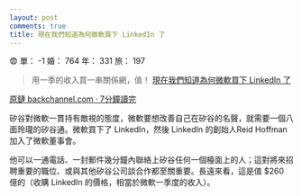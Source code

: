```yaml
---
layout: post
comments: true
title: 現在我們知道為何微軟買下 LinkedIn 了
---
```


:fearful: 單： -1 婚： 764 年： 331 旅： 197

>用一季的收入買一串關係網，值！
[現在我們知道為何微軟買下 LinkedIn 了](https://wanqu.co/p/4830)

[原鏈 backchannel.com · 7分鐘讀完](https://backchannel.com/now-we-know-why-microsoft-bought-linkedin-dad742b3dd87?utm_source=wanqu.co&utm_campaign=Wanqu+Daily&utm_medium=rss)

矽谷對微軟一貫持有敵視的態度，微軟要想改善自己在矽谷的名聲，就需要一個八面玲瓏的矽谷通。微軟買下了 LinkedIn，然後 LinkedIn 的創始人Reid Hoffman 加入了微軟董事會。

他可以一通電話、一封郵件幾分鐘內聯絡上矽谷任何一個檯面上的人；這對將來招聘重要的職位、或與其他矽谷公司談合作都至關重要。長遠來看，這是值 $260 億的（收購 LinkedIn 的價格，相當於微軟一季度的收入）。
